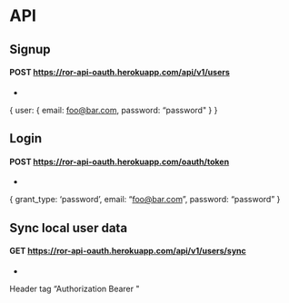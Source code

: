 # API
## Signup
#### POST https://ror-api-oauth.herokuapp.com/api/v1/users
+
{
 user: {
   email: foo@bar.com,
   password: “password"
 }
}
## Login
#### POST https://ror-api-oauth.herokuapp.com/oauth/token 
+ 
{
   grant_type: ‘password’,
   email: “foo@bar.com”,
   password: “password”
}

## Sync local user data
#### GET https://ror-api-oauth.herokuapp.com/api/v1/users/sync
+ 
Header tag
“Authorization Bearer <token from Login endpoint> "
